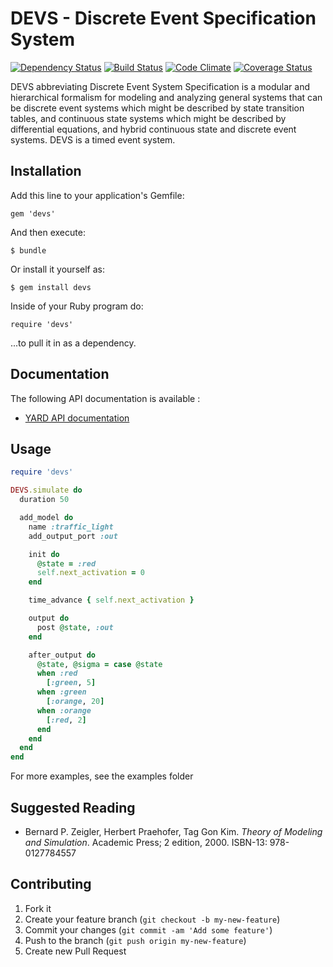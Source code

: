 # DEVS - Discrete Event Specification System

[![Dependency Status](https://gemnasium.com/devs-ruby/devs.png)](https://gemnasium.com/devs-ruby/devs)
[![Build Status](https://secure.travis-ci.org/devs-ruby/devs.png?branch=master)](http://travis-ci.org/devs-ruby/devs)
[![Code Climate](https://codeclimate.com/github/devs-ruby/devs.png)](https://codeclimate.com/github/devs-ruby/devs)
[![Coverage Status](https://coveralls.io/repos/devs-ruby/devs/badge.png)](https://coveralls.io/r/devs-ruby/devs)

DEVS abbreviating Discrete Event System Specification is a modular and hierarchical formalism for modeling and analyzing general systems that can be discrete event systems which might be described by state transition tables, and continuous state systems which might be described by differential equations, and hybrid continuous state and discrete event systems. DEVS is a timed event system.

## Installation

Add this line to your application's Gemfile:

    gem 'devs'

And then execute:

    $ bundle

Or install it yourself as:

    $ gem install devs

Inside of your Ruby program do:

    require 'devs'

...to pull it in as a dependency.

## Documentation

The following API documentation is available :

* [YARD API documentation](http://www.rubydoc.info/github/devs-ruby/devs/master/frames)

## Usage

```ruby
require 'devs'

DEVS.simulate do
  duration 50

  add_model do
    name :traffic_light
    add_output_port :out

    init do
      @state = :red
      self.next_activation = 0
    end

    time_advance { self.next_activation }

    output do
      post @state, :out
    end

    after_output do
      @state, @sigma = case @state
      when :red
        [:green, 5]
      when :green
        [:orange, 20]
      when :orange
        [:red, 2]
      end
    end
  end
end
```

For more examples, see the examples folder

## Suggested Reading

* Bernard P. Zeigler, Herbert Praehofer, Tag Gon Kim. *Theory of Modeling and Simulation*. Academic Press; 2 edition, 2000. ISBN-13: 978-0127784557

## Contributing

1. Fork it
2. Create your feature branch (`git checkout -b my-new-feature`)
3. Commit your changes (`git commit -am 'Add some feature'`)
4. Push to the branch (`git push origin my-new-feature`)
5. Create new Pull Request
